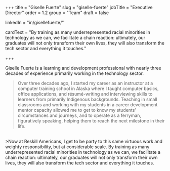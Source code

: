+++
title = "Giselle Fuerte"
slug = "giselle-fuerte"
jobTitle = "Executive Director"
order = 1.2
group = "Team"
draft = false

linkedIn = "in/gisellefuerte/"




cardText = "By training as many underrepresented racial minorities in technology as we can, we facilitate a chain reaction: ultimately, our graduates will not only transform their own lives, they will also transform the tech sector and everything it touches."

+++

Giselle Fuerte is a learning and development professional with nearly three decades of experience primarily working in the technology sector.

>Over three decades ago, I started my career as an instructor at a computer training school in Alaska where I taught computer basics, office applications, and résumé-writing and interviewing skills to learners from primarily Indigenous backgrounds. Teaching in small classrooms and working with my students in a career development mentor capacity allowed me to get to know my students’ circumstances and journeys, and to operate as a ferryman, figuratively speaking, helping them to reach the next milestone in their life.
<br>
>Now at Reskill Americans, I get to be party to this same virtuous work and weighty responsibility, but at considerable scale. By training as many underrepresented racial minorities in technology as we can, we facilitate a chain reaction: ultimately, our graduates will not only transform their own lives, they will also transform the tech sector and everything it touches.
